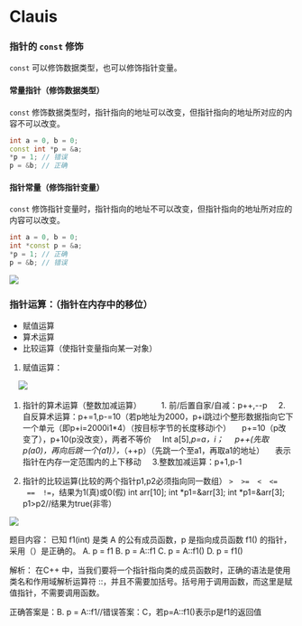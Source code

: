 # Clauis
### 指针的 `const` 修饰

`const` 可以修饰数据类型，也可以修饰指针变量。

#### 常量指针（修饰数据类型）

`const` 修饰数据类型时，指针指向的地址可以改变，但指针指向的地址所对应的内容不可以改变。

```cpp
int a = 0, b = 0;
const int *p = &a;
*p = 1; // 错误
p = &b; // 正确
```

#### 指针常量（修饰指针变量）

`const` 修饰指针变量时，指针指向的地址不可以改变，但指针指向的地址所对应的内容可以改变。

```cpp
int a = 0, b = 0;
int *const p = &a;
*p = 1; // 正确
p = &b; // 错误
```
![](https://pic.imgdb.cn/item/676e9ed0d0e0a243d4ebc204.png)

### 指针运算：（指针在内存中的移位）

- 赋值运算
- 算术运算
- 比较运算（使指针变量指向某一对象）

1. 赋值运算：

    ![](https://pic.imgdb.cn/item/676e9ed4d0e0a243d4ebc205.png)

1. 指针的算术运算（整数加减运算）
   
    1. 前/后置自家/自减：p++,--p
    2. 自反算术运算：p+=1,p-=10（若p地址为2000，p+i跳过i个整形数据指向它下一个单元（即p+i=2000i1*4）（按目标字节的长度移动i个）
    p+=10（p改变了），p+10(p没改变），两者不等价
    Int a[5],*p=a，i；
    *p++(先取*p(a0)，再向后跳一个(a1)），*（++p）（先跳一个至a1，再取a1的地址）
    表示指针在内存一定范围内的上下移动
    3.整数加减运算：p+1,p-1

1. 指针的比较运算(比较的两个指针p1,p2必须指向同一数组）
`>  >=  <  <=  ==  !=`，结果为1(真)或0(假)
int arr[10];
int *p1=&arr[3];
int *p1=&arr[3];
p1>p2//结果为true(非零）

![](https://pic.imgdb.cn/item/676e9ed8d0e0a243d4ebc207.png)

题目内容：
已知 f1(int) 是类 A 的公有成员函数，p 是指向成员函数 f1() 的指针，采用（）是正确的。
A. p = f1
B. p = A::f1
C. p = A::f1()
D. p = f1()

解析：
在C++ 中，当我们要将一个指针指向类的成员函数时，正确的语法是使用类名和作用域解析运算符 ::，并且不需要加括号。括号用于调用函数，而这里是赋值指针，不需要调用函数。

正确答案是：B. p = A::f1//错误答案：C，若p=A::f1()表示p是f1的返回值
